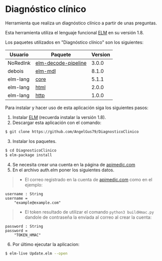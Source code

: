 # Diagnóstico clínico

Herramienta que realiza un diagnóstico clínico a partir de unas preguntas.

Esta herramienta utiliza el lenguaje funcional [ELM][elm installer] en su versión 1.8.

Los paquetes utilizados en "Diagnóstico clínico" son los siguientes:

| Usuario | Paquete | Version |
| ------ | ------ | -
| NoRedInk | [elm-decode-pipeline][nri Pipeline] | 3.0.0|
| debois | [elm-mdl][debois mdl] | 8.1.0|
| elm-lang | [core][elm core] | 5.1.1|
| elm-lang | [html][elm html] | 2.0.0|
| elm-lang | [http][elm http] | 1.0.0|

Para instalar y hacer uso de esta aplicación siga los siguientes pasos:

1. Instalar [ELM][elm installer] (recuerda instalar la versión 1.8).
2. Descargar esta aplicación con el comando:
```sh
$ git clone https://github.com/AngelGus79/DiagnosticoClinico
```
3. Instalar los paquetes.
```sh
$ cd DiagnosticoClinico
$ elm-package install
```
4. Se necesita crear una cuenta en la página de [apimedic.com][api medic] 
5. En el archivo auth.elm poner los siguientes datos.
> * El correo registrado en la cuenta de [apimedic.com][api medic] como en el ejemplo:

```
username : String 
username =
    "example@example.com"
```

> * El token resultado de utilizar el comando `python3 buildHmac.py` dandole de contraseña la enviada al correo al crear la cuenta:

```
password : String
password =
    "TOKEN_HMAC"
```
6. Por último ejecutar la aplicacion: 
```sh
$ elm-live Update.elm --open
```
   [elm installer]: <http://elm-lang.org:1234/install>
   [nri Pipeline]: <https://github.com/NoRedInk/elm-decode-pipeline>
   [debois mdl]: <https://github.com/debois/elm-mdl>
   [elm core]: <https://github.com/elm-lang/core>
   [elm html]: <https://github.com/elm-lang/html>
   [elm http]: <https://github.com/elm-lang/http>
   [api medic]: <http://apimedic.com>
   [app init]: <http://localhost:8000/Update.elm>
